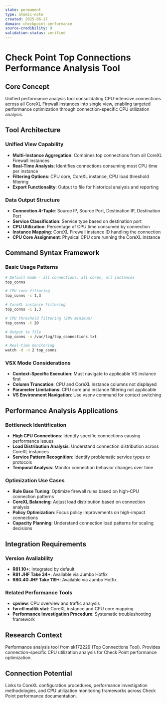 ```yaml
---
state: permanent
type: atomic-note
created: 2025-06-17
domain: checkpoint-performance
source-credibility: 9
validation-status: verified
---
```


# Check Point Top Connections Performance Analysis Tool

## Core Concept

Unified performance analysis tool consolidating CPU-intensive connections across all CoreXL Firewall instances into single view, enabling targeted performance optimization through connection-specific CPU utilization analysis.

## Tool Architecture

### Unified View Capability
- **Multi-Instance Aggregation**: Combines top connections from all CoreXL Firewall instances
- **Real-Time Analysis**: Identifies connections consuming most CPU time per instance
- **Filtering Options**: CPU core, CoreXL instance, CPU load threshold filtering
- **Export Functionality**: Output to file for historical analysis and reporting

### Data Output Structure
- **Connection 4-Tuple**: Source IP, Source Port, Destination IP, Destination Port
- **Service Classification**: Service type based on destination port
- **CPU Utilization**: Percentage of CPU time consumed by connection
- **Instance Mapping**: CoreXL Firewall instance ID handling the connection
- **CPU Core Assignment**: Physical CPU core running the CoreXL instance

## Command Syntax Framework

### Basic Usage Patterns
```bash
# Default mode - all connections, all cores, all instances
top_conns

# CPU core filtering
top_conns -c 1,3

# CoreXL instance filtering  
top_conns -i 1,3

# CPU threshold filtering (20% minimum)
top_conns -t 20

# Output to file
top_conns -o /var/log/top_connections.txt

# Real-time monitoring
watch -d -n 2 top_conns
```

### VSX Mode Considerations
- **Context-Specific Execution**: Must navigate to applicable VS instance first
- **Column Truncation**: CPU and CoreXL instance columns not displayed
- **Parameter Limitations**: CPU core and instance filtering not applicable
- **VS Environment Navigation**: Use vsenv command for context switching

## Performance Analysis Applications

### Bottleneck Identification
- **High CPU Connections**: Identify specific connections causing performance issues
- **Load Distribution Analysis**: Understand connection distribution across CoreXL instances
- **Service Pattern Recognition**: Identify problematic service types or protocols
- **Temporal Analysis**: Monitor connection behavior changes over time

### Optimization Use Cases
- **Rule Base Tuning**: Optimize firewall rules based on high-CPU connection patterns
- **CoreXL Balancing**: Adjust load distribution based on connection analysis
- **Policy Optimization**: Focus policy improvements on high-impact connections
- **Capacity Planning**: Understand connection load patterns for scaling decisions

## Integration Requirements

### Version Availability
- **R81.10+**: Integrated by default
- **R81 JHF Take 34+**: Available via Jumbo Hotfix
- **R80.40 JHF Take 119+**: Available via Jumbo Hotfix

### Related Performance Tools
- **cpview**: CPU overview and traffic analysis
- **fw ctl multik stat**: CoreXL instance and CPU core mapping
- **Performance Investigation Procedure**: Systematic troubleshooting framework

## Research Context

Performance analysis tool from sk172229 (Top Connections Tool). Provides connection-specific CPU utilization analysis for Check Point performance optimization.

## Connection Potential

Links to CoreXL configuration procedures, performance investigation methodologies, and CPU utilization monitoring frameworks across Check Point performance documentation.